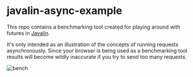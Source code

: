 # javalin-async-example

This repo contains a benchmarking tool created for playing around with futures in [Javalin](https://javalin.io).

It's only intended as an illustration of the concepts of running requests asynchronously. Since your browser is being used
as a benchmarking tool results will become wildly inaccurate if you try to send too many requests.

![bench](https://user-images.githubusercontent.com/1521451/38759263-55f68e5e-3f75-11e8-93df-1185afd0120c.png)
